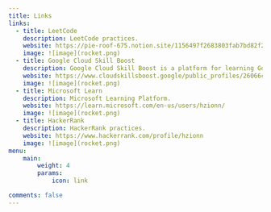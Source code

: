 ```yaml
---
title: Links
links:
  - title: LeetCode
    description: LeetCode practices.
    website: https://pie-roof-675.notion.site/1156497f2683803fab7bd82f27b96d60?v=6cab86ad9e584b4f85346c0d0fe41835&pvs=4
    image: ![image](rocket.png)
  - title: Google Cloud Skill Boost
    description: Google Cloud Skill Boost is a platform for learning Google Cloud skills.
    website: https://www.cloudskillsboost.google/public_profiles/26066cd7-69d5-49b6-b4a2-4444997da81c
    image: ![image](rocket.png)
  - title: Microsoft Learn
    description: Microsoft Learning Platform.
    website: https://learn.microsoft.com/en-us/users/hzionn/
    image: ![image](rocket.png)
  - title: HackerRank
    description: HackerRank practices.
    website: https://www.hackerrank.com/profile/hzionn
    image: ![image](rocket.png)
menu:
    main: 
        weight: 4
        params:
            icon: link

comments: false
---
```

